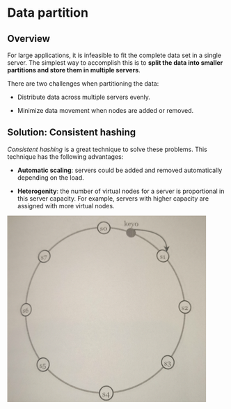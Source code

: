 # Data partition

## Overview

For large applications, it is infeasible to fit the complete data set in a single server. The simplest way to accomplish this is to **split the data into smaller partitions and store them in multiple servers**.

There are two challenges when partitioning the data:

* Distribute data across multiple servers evenly.

* Minimize data movement when nodes are added or removed.

## Solution: Consistent hashing

*Consistent hashing* is a great technique to solve these problems. This technique has the following advantages:

* **Automatic scaling**: servers could be added and removed automatically depending on the load.

* **Heterogenity**: the number of virtual nodes for a server is proportional in this server capacity. For example, servers with higher capacity are assigned with more virtual nodes.

![](2021-09-04-21-32-08.png)
